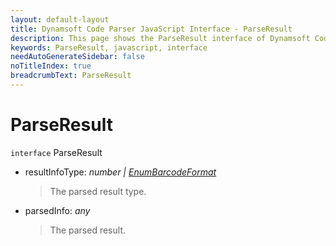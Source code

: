 ```yaml
---
layout: default-layout
title: Dynamsoft Code Parser JavaScript Interface - ParseResult
description: This page shows the ParseResult interface of Dynamsoft Code Parser for JavaScript.
keywords: ParseResult, javascript, interface
needAutoGenerateSidebar: false
noTitleIndex: true
breadcrumbText: ParseResult
---
```


# ParseResult

`interface` ParseResult

* resultInfoType: *number &#124; [EnumBarcodeFormat](../enum/EnumCodeFormat.md)*

  > The parsed result type.

* parsedInfo: *any*

  > The parsed result.
